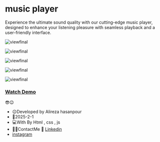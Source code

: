 # music player 

Experience the ultimate sound quality with our cutting-edge music player, designed to enhance your listening pleasure with seamless playback and a user-friendly interface. 

![viewfinal](https://github.com/user-attachments/assets/4c509a18-6fe0-4870-9041-e386674d1b05) 

![viewfinal](https://github.com/user-attachments/assets/5331d12b-22d5-40e7-8289-326082aed6ab) 

![viewfinal](https://github.com/user-attachments/assets/3d22934b-8592-4934-88d1-23647aab883c)

![viewfinal](https://github.com/user-attachments/assets/3888a576-d49d-4ec1-ab4c-fb6d927f4a3f) 

![viewfinal](https://github.com/user-attachments/assets/badb3760-e743-4bfc-ac63-4b1e338b2b48) 

### [Watch Demo](https://alirezafrontend.github.io/music-player/ "Watch Demo")

😎😉
- 😉Developed by Alireza hasanpour
- 📅2025-2-1
- 💻With By Html , css  , js
- 📲📞ContactMe 🔗 [Linkedin](https://www.linkedin.com/in/alireza-hasanpour-9ab4a732b?lipi=urn%3Ali%3Apage%3Ad_flagship3_profile_view_base_contact_details%3B74hz%2BdeVT62fhpXhtgK67Q%3D%3D "Linkedin")
-  [instagram](https//www.instagram.com/alireza_hasanpour_frontend")
